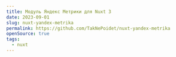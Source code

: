 ```yaml
---
title: Модуль Яндекс Метрики для Nuxt 3
date: 2023-09-01
slug: nuxt-yandex-metrika
permalink: https://github.com/TakNePoidet/nuxt-yandex-metrika
openSource: true
tags:
  - nuxt
---
```

